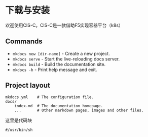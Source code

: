 # 下载与安装

欢迎使用CIS-C。CIS-C是一款借助F5实现容器平台（k8s）

## Commands

* `mkdocs new [dir-name]` - Create a new project.
* `mkdocs serve` - Start the live-reloading docs server.
* `mkdocs build` - Build the documentation site.
* `mkdocs -h` - Print help message and exit.

## Project layout

    mkdocs.yml    # The configuration file.
    docs/
        index.md  # The documentation homepage.
        ...       # Other markdown pages, images and other files.

这里是代码块
```
#/usr/bin/sh
```

